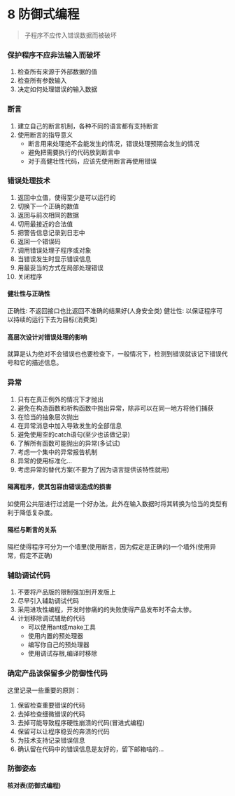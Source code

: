 # 8 防御式编程
> 子程序不应传入错误数据而被破坏

### 保护程序不应非法输入而破坏
1. 检查所有来源于外部数据的值
2. 检查所有参数输入
3. 决定如何处理错误的输入数据

### 断言
1. 建立自己的断言机制，各种不同的语言都有支持断言
2. 使用断言的指导意义
   - 断言用来处理绝不会能发生的情况，错误处理预期会发生的情况
   - 避免把需要执行的代码放到断言中
   - 对于高健壮性代码，应该先使用断言再使用错误

### 错误处理技术
1. 返回中立值，使得至少是可以运行的
2. 切换下一个正确的数值
3. 返回与前次相同的数据
4. 切用最接近的合法值
5. 把警告信息记录到日志中
6. 返回一个错误码
7. 调用错误处理子程序或对象
8. 当错误发生时显示错误信息
9. 用最妥当的方式在局部处理错误
10. 关闭程序


#### 健壮性与正确性
正确性: 不返回接口也比返回不准确的结果好(人身安全类)
健壮性: 以保证程序可以持续的运行下去为目标(消费类)

#### 高层次设计对错误处理的影响
就算是认为绝对不会错误也也要检查下，一般情况下，检测到错误就该记下错误代号和它的描述信息。

### 异常
1. 只有在真正例外的情况下才抛出
2. 避免在构造函数和析构函数中抛出异常，除非可以在同一地方将他们捕获
3. 在恰当的抽象层次抛出
4. 在异常消息中加入导致发生的全部信息
5. 避免使用空的catch语句(至少也该做记录)
6. 了解所有函数可能抛出的异常(多试试)
7. 考虑一个集中的异常报告机制
8. 异常的使用标准化...
9. 考虑异常的替代方案(不要为了因为语言提供该特性就用)

#### 隔离程序，使其包容由错误造成的损害
如使用公共层进行过滤是一个好办法。此外在输入数据时将其转换为恰当的类型有利于降低复杂度。

#### 隔栏与断言的关系
隔栏使得程序可分为一个墙里(使用断言，因为假定是正确的)一个墙外(使用异常，假定不正确)


### 辅助调试代码
1. 不要将产品版的限制强加到开发版上
2. 尽早引入辅助调试代码
3. 采用进攻性编程，开发时惨痛的的失败使得产品发布时不会太惨。
4. 计划移除调试辅助的代码
   - 可以使用ant或make工具
   - 使用内置的预处理器
   - 编写你自己的预处理器
   - 使用调试存根,编译时移除

### 确定产品该保留多少防御性代码
这里记录一些重要的原则：  

1. 保留检查重要错误的代码
2. 去掉检查细微错误的代码
3. 去掉可能导致程序硬性崩溃的代码(冒进式编程)
4. 保留可以让程序稳妥的奔溃的代码
5. 为技术支持记录错误信息
6. 确认留在代码中的错误信息是友好的，留下邮箱啥的...


### 防御姿态
**核对表(防御式编程)**


